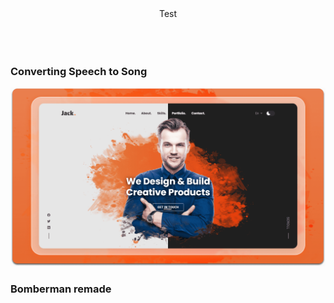 <div align="center">
Test
  <br />
  <br />
  
  <img src="" />


</div>

<br />

### Converting Speech to Song

![Jack Portfolio Desktop Demo](./readme-images/desktop.png "Desktop Demo")

### Bomberman remade



